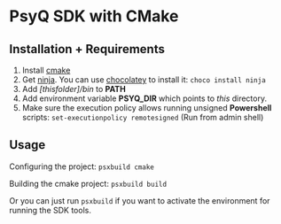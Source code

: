 # PsyQ SDK with CMake

## Installation + Requirements

1. Install [cmake](https://cmake.org/download/)
2. Get [ninja](https://ninja-build.org/). You can use [chocolatey](https://chocolatey.org/install) to install it: `choco install ninja`
3. Add _[thisfolder]/bin_ to **PATH**
4. Add environment variable **PSYQ_DIR** which points to _this_ directory.
5. Make sure the execution policy allows running unsigned **Powershell** scripts: `set-executionpolicy remotesigned` (Run from admin shell)

## Usage

Configuring the project:
`psxbuild cmake`

Building the cmake project:
`psxbuild build`

Or you can just run `psxbuild` if you want to activate the environment for running the SDK tools.
